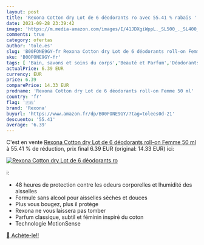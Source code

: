 ```yaml
---
layout: post
title: 'Rexona Cotton dry Lot de 6 déodorants ro avec 55.41 % rabais '
date: 2021-09-28 23:39:42
image: 'https://m.media-amazon.com/images/I/41JDXgiWppL._SL500_._SL400_.jpg'
comments: true
category: ofertas
author: 'tole.es'
slug: 'B00FONE9GY-fr Rexona Cotton dry Lot de 6 déodorants roll-on Femme 50 ml'
sku: 'B00FONE9GY-fr'
tags: [ 'Bain, savons et soins du corps','Beauté et Parfum','Déodorants et anti-transpirants','rexona', ]
actualPrice: 6.39 EUR
currency: EUR
price: 6.39
comparePrice: 14.33 EUR
prodname: 'Rexona Cotton dry Lot de 6 déodorants roll-on Femme 50 ml'
country: 'fr'
flag: '🇫🇷'
brand: 'Rexona'
buyurl: 'https://www.amazon.fr/dp/B00FONE9GY/?tag=tolees0d-21'
descuento: '55.41'
average: '6.39'
---
```


C'est en vente [Rexona Cotton dry Lot de 6 déodorants roll-on Femme 50 ml](https://www.amazon.fr/dp/B00FONE9GY/?tag=tolees0d-21)  à  55.41 % de réduction, prix final  6.39 EUR (original: 14.33 EUR) ici:

[![Rexona Cotton dry Lot de 6 déodorants ro](https://m.media-amazon.com/images/I/41JDXgiWppL._SL500_._SL400_.jpg)](https://www.amazon.fr/dp/B00FONE9GY/?tag=tolees0d-21)

ℹ️:

- 48 heures de protection contre les odeurs corporelles et lhumidité des aisselles
- Formule sans alcool pour aisselles sèches et douces
- Plus vous bougez, plus il protège
- Rexona ne vous laissera pas tomber
- Parfum classique, subtil et féminin inspiré du coton
- Technologie MotionSense

[🛒 Achète-le!!](https://www.amazon.fr/dp/B00FONE9GY/?tag=tolees0d-21)

